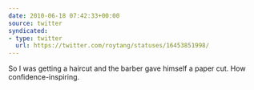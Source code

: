 ```yaml
---
date: 2010-06-18 07:42:33+00:00
source: twitter
syndicated:
- type: twitter
  url: https://twitter.com/roytang/statuses/16453851998/
---
```


So I was getting a haircut and the barber gave himself a paper cut. How confidence-inspiring.